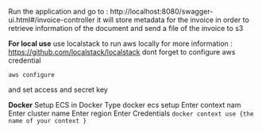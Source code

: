 
Run the application and go to :
http://localhost:8080/swagger-ui.html#/invoice-controller
it will store metadata for the invoice in order to retrieve information of the document
and send a file of the invoice to s3  



**For local use**
use localstack to run aws locally
for more information : https://github.com/localstack/localstack
dont forget to configure aws credential

`aws configure`

and set access and secret key

**Docker**
Setup ECS in Docker
Type docker ecs setup
Enter context nam
Enter cluster name
Enter region
Enter Credentials
`docker context use {the name of your context }`
